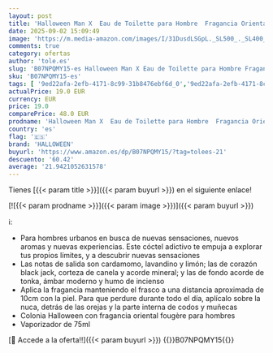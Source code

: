 ```yaml
---
layout: post
title: 'Halloween Man X  Eau de Toilette para Hombre  Fragancia Oriental Fougère  75 ml con Vaporizador'
date: 2025-09-02 15:09:49
image: 'https://m.media-amazon.com/images/I/31DusdLSGpL._SL500_._SL400_.jpg'
comments: true
category: ofertas
author: 'tole.es'
slug: 'B07NPQMY15-es Halloween Man X Eau de Toilette para Hombre Fragancia...'
sku: 'B07NPQMY15-es'
tags: [ '9ed22afa-2efb-4171-8c99-31b8476ebf6d_0','9ed22afa-2efb-4171-8c99-31b8476ebf6d_1101','9ed22afa-2efb-4171-8c99-31b8476ebf6d_2201','9ed22afa-2efb-4171-8c99-31b8476ebf6d_5001','Agua de colonia para mujeres','Arborist Merchandising Root','Belleza','Fragancias para mujeres','Los favoritos de los clientes: Belleza','Perfumes y fragancias','Self Service','Special Features Stores','Top Brands Beauty Fragrances','Top Brands Beauty Selection','Top Brands Perfumes Selection','de','eau','halloween','toilette','top brands_beauty','🇪🇸', ]
actualPrice: 19.0 EUR
currency: EUR
price: 19.0
comparePrice: 48.0 EUR
prodname: 'Halloween Man X  Eau de Toilette para Hombre  Fragancia Oriental Fougère  75 ml con Vaporizador'
country: 'es'
flag: '🇪🇸'
brand: 'HALLOWEEN'
buyurl: 'https://www.amazon.es/dp/B07NPQMY15/?tag=tolees-21'
descuento: '60.42'
average: '21.9421052631578'
---
```


Tienes [{{< param title >}}]({{< param buyurl >}}) en el siguiente enlace!

[![{{< param prodname >}}]({{< param image >}})]({{< param buyurl >}})

ℹ️:

- Para hombres urbanos en busca de nuevas sensaciones, nuevos aromas y nuevas experiencias. Este cóctel adictivo te empuja a explorar tus propios límites, y a descubrir nuevas sensaciones
- Las notas de salida son cardamomo, lavandino y limón; las de corazón black jack, corteza de canela y acorde mineral; y las de fondo acorde de tonka, ámbar moderno y humo de incienso
- Aplica la fragancia manteniendo el frasco a una distancia aproximada de 10cm con la piel. Para que perdure durante todo el día, aplícalo sobre la nuca, detrás de las orejas y la parte interna de codos y muñecas
- Colonia Halloween con fragancia oriental fougère para hombres
- Vaporizador de 75ml

[🛒 Accede a la oferta!!]({{< param buyurl >}})
{{<world>}}B07NPQMY15{{</world>}}
